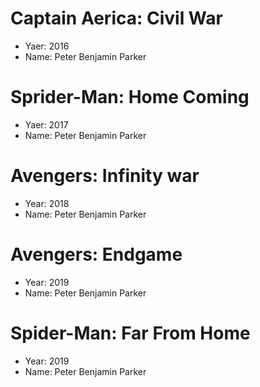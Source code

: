 # Captain Aerica: Civil War
- Yaer: 2016
- Name: Peter Benjamin Parker

# Sprider-Man: Home Coming
- Yaer: 2017
- Name: Peter Benjamin Parker

# Avengers: Infinity war
- Year: 2018
- Name: Peter Benjamin Parker

# Avengers: Endgame
- Year: 2019
- Name: Peter Benjamin Parker

# Spider-Man: Far From Home
- Year: 2019
- Name: Peter Benjamin Parker
